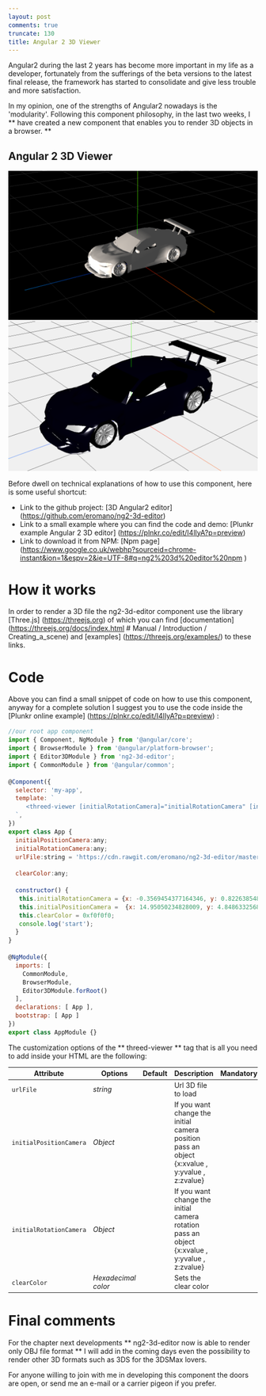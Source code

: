 ```yaml
---
layout: post
comments: true
truncate: 130
title: Angular 2 3D Viewer
---
```

Angular2 during the last 2 years has become more important in my life as a developer, fortunately from the sufferings of the beta versions to the latest final release, the framework has started to consolidate and give less trouble and more satisfaction.

In my opinion, one of the strengths of Angular2 nowadays is the 'modularity'. Following this component philosophy, in the last two weeks, I ** have created a new component that enables you to render 3D objects in a browser. **

<div id="gallery">
    <h2>Angular 2 3D Viewer</h2>
    <div class="row">
        <article class="6u 12u$(xsmall) work-item">
            <a href="/images/ng2-3d-editor/ScreenShot1.png" class="image fit thumb"><img src="/images/ng2-3d-editor/ScreenShot1.png" alt="3d viewer angular 2" /></a>
        </article>
            <article class="6u 12u$(xsmall) work-item">
                <a href="/images/ng2-3d-editor/ScreenShot2.png" class="image fit thumb"><img src="/images/ng2-3d-editor/ScreenShot2.png" alt="3d viewer angular 2" /></a>
            </article>
        </div>
</div>

Before dwell on technical explanations of how to use this component, here is some useful shortcut:

* Link to the github project: [3D Angular2 editor] (https://github.com/eromano/ng2-3d-editor)
* Link to a small example where you can find the code and demo: [Plunkr example Angular 2 3D editor] (https://plnkr.co/edit/I4lIyA?p=preview)
* Link to download it from NPM: [Npm page] (https://www.google.co.uk/webhp?sourceid=chrome-instant&ion=1&espv=2&ie=UTF-8#q=ng2%203d%20editor%20npm )

# How it works

In order to render a 3D file the ng2-3d-editor component use the library [Three.js] (https://threejs.org) of which you can find [documentation] (https://threejs.org/docs/index.html # Manual / Introduction / Creating_a_scene) and [examples] (https://threejs.org/examples/) to these links.

# Code

Above you can find a small snippet of code on how to use this component, anyway for a complete solution I suggest you to use the code inside the [Plunkr online example] (https://plnkr.co/edit/I4lIyA?p=preview) :

```javascript
//our root app component
import { Component, NgModule } from '@angular/core';
import { BrowserModule } from '@angular/platform-browser';
import { Editor3DModule } from 'ng2-3d-editor';
import { CommonModule } from '@angular/common';

@Component({
  selector: 'my-app',
  template: `
     <threed-viewer [initialRotationCamera]="initialRotationCamera" [initialPositionCamera]="initialPositionCamera" [urlFile]="urlFile" [clearColor]="clearColor"></threed-viewer>
  `,
})
export class App {
  initialPositionCamera:any;
  initialRotationCamera:any;
  urlFile:string = 'https://cdn.rawgit.com/eromano/ng2-3d-editor/master/examples/obj/car/car.obj';

  clearColor:any;

  constructor() {
   this.initialRotationCamera = {x: -0.3569454377164346, y: 0.8226385481329694, z: 0.2668119404891661};
   this.initialPositionCamera =  {x: 14.95050234828009, y: 4.848633256815587, z: 13.0018215134665};
   this.clearColor = 0xf0f0f0;
   console.log('start');
  }
}

@NgModule({
  imports: [
    CommonModule,
    BrowserModule,
    Editor3DModule.forRoot()
  ],
  declarations: [ App ],
  bootstrap: [ App ]
})
export class AppModule {}
```

The customization options  of the ** threed-viewer **  tag  that is all you need to add inside your HTML are the following:

Attribute     | Options     | Default      | Description | Mandatory
---           | ---         | ---          | ---         | ---
`urlFile`         | *string*    |        |  Url 3D file to load |
`initialPositionCamera`         | *Object*    |        |   If you want change  the initial camera position pass an object {x:xvalue , y:yvalue , z:zvalue}|
`initialRotationCamera`         | *Object*    |        |   If you want change  the initial camera rotation  pass an object {x:xvalue , y:yvalue , z:zvalue}|
`clearColor`         | *Hexadecimal color*    |        |   Sets the clear color |


# Final comments

For the chapter next developments ** ng2-3d-editor now is able to render only OBJ file format  ** I will add in the coming days even the possibility to render other 3D formats such as 3DS for the 3DSMax lovers.

For anyone willing to join with me in developing this component the doors are open, or send me an e-mail or a carrier pigeon if you prefer.
